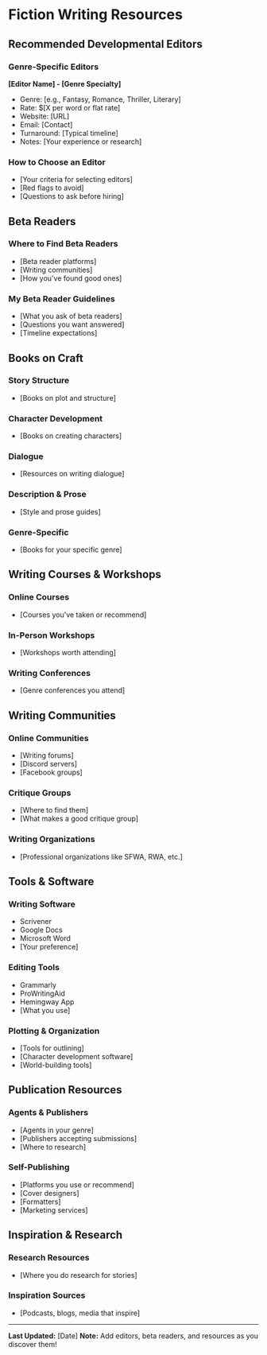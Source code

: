 # Fiction Writing Resources

## Recommended Developmental Editors

### Genre-Specific Editors

**[Editor Name] - [Genre Specialty]**
- Genre: [e.g., Fantasy, Romance, Thriller, Literary]
- Rate: $[X per word or flat rate]
- Website: [URL]
- Email: [Contact]
- Turnaround: [Typical timeline]
- Notes: [Your experience or research]

### How to Choose an Editor
- [Your criteria for selecting editors]
- [Red flags to avoid]
- [Questions to ask before hiring]

## Beta Readers

### Where to Find Beta Readers
- [Beta reader platforms]
- [Writing communities]
- [How you've found good ones]

### My Beta Reader Guidelines
- [What you ask of beta readers]
- [Questions you want answered]
- [Timeline expectations]

## Books on Craft

### Story Structure
- [Books on plot and structure]

### Character Development
- [Books on creating characters]

### Dialogue
- [Resources on writing dialogue]

### Description & Prose
- [Style and prose guides]

### Genre-Specific
- [Books for your specific genre]

## Writing Courses & Workshops

### Online Courses
- [Courses you've taken or recommend]

### In-Person Workshops
- [Workshops worth attending]

### Writing Conferences
- [Genre conferences you attend]

## Writing Communities

### Online Communities
- [Writing forums]
- [Discord servers]
- [Facebook groups]

### Critique Groups
- [Where to find them]
- [What makes a good critique group]

### Writing Organizations
- [Professional organizations like SFWA, RWA, etc.]

## Tools & Software

### Writing Software
- Scrivener
- Google Docs
- Microsoft Word
- [Your preference]

### Editing Tools
- Grammarly
- ProWritingAid
- Hemingway App
- [What you use]

### Plotting & Organization
- [Tools for outlining]
- [Character development software]
- [World-building tools]

## Publication Resources

### Agents & Publishers
- [Agents in your genre]
- [Publishers accepting submissions]
- [Where to research]

### Self-Publishing
- [Platforms you use or recommend]
- [Cover designers]
- [Formatters]
- [Marketing services]

## Inspiration & Research

### Research Resources
- [Where you do research for stories]

### Inspiration Sources
- [Podcasts, blogs, media that inspire]

---

**Last Updated:** [Date]
**Note:** Add editors, beta readers, and resources as you discover them!

